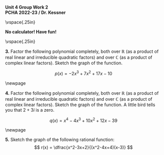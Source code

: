 __Unit 4 Group Work 2__   
__PCHA 2022-23 / Dr. Kessner__  

\vspace{.25in}

__No calculator!  Have fun!__

\vspace{.25in}

__3.__ Factor the following polynomial completely, both over
$\mathbb{R}$ (as a product of real linear and irreducible
quadratic factors) and over $\mathbb{C}$ (as a product of complex
linear factors).  Sketch the graph of the function.

$$p(x) = -2x^3 + 7x^2 + 17x - 10$$

\newpage

__4.__ Factor the following polynomial completely, both over
$\mathbb{R}$ (as a product of real linear and irreducible
quadratic factors) and over $\mathbb{C}$ (as a product of complex
linear factors).  Sketch the graph of the function.  A little
bird tells you that $2+3i$ is a zero.

$$q(x) = x^4 - 4x^3 + 10x^2 + 12x - 39$$

\newpage

__5.__ Sketch the graph of the following rational function:
$$ r(x) = \dfrac{x^2-3x+2}{(x^2-4x+4)(x-3)} $$


